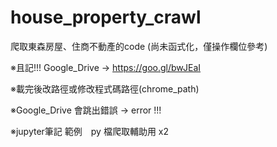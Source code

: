 # house_property_crawl

爬取東森房屋、住商不動產的code (尚未函式化，僅操作欄位參考)

※且記!!! Google_Drive → https://goo.gl/bwJEaI 

※載完後改路徑或修改程式碼路徑(chrome_path)

※Google_Drive 會跳出錯誤 → error !!!

※jupyter筆記 範例　py 檔爬取輔助用 x2
